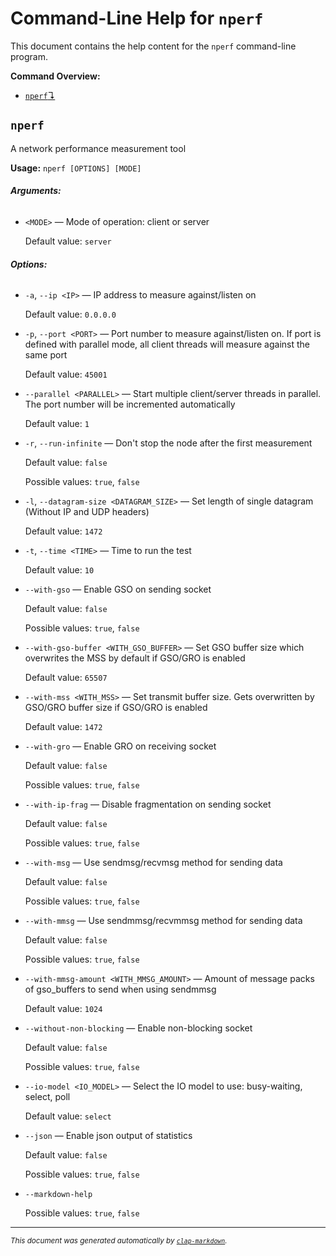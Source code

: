 # Command-Line Help for `nperf`

This document contains the help content for the `nperf` command-line program.

**Command Overview:**

* [`nperf`↴](#nperf)

## `nperf`

A network performance measurement tool

**Usage:** `nperf [OPTIONS] [MODE]`

###### **Arguments:**

* `<MODE>` — Mode of operation: client or server

  Default value: `server`

###### **Options:**

* `-a`, `--ip <IP>` — IP address to measure against/listen on

  Default value: `0.0.0.0`
* `-p`, `--port <PORT>` — Port number to measure against/listen on. If port is defined with parallel mode, all client threads will measure against the same port

  Default value: `45001`
* `--parallel <PARALLEL>` — Start multiple client/server threads in parallel. The port number will be incremented automatically

  Default value: `1`
* `-r`, `--run-infinite` — Don't stop the node after the first measurement

  Default value: `false`

  Possible values: `true`, `false`

* `-l`, `--datagram-size <DATAGRAM_SIZE>` — Set length of single datagram (Without IP and UDP headers)

  Default value: `1472`
* `-t`, `--time <TIME>` — Time to run the test

  Default value: `10`
* `--with-gso` — Enable GSO on sending socket

  Default value: `false`

  Possible values: `true`, `false`

* `--with-gso-buffer <WITH_GSO_BUFFER>` — Set GSO buffer size which overwrites the MSS by default if GSO/GRO is enabled

  Default value: `65507`
* `--with-mss <WITH_MSS>` — Set transmit buffer size. Gets overwritten by GSO/GRO buffer size if GSO/GRO is enabled

  Default value: `1472`
* `--with-gro` — Enable GRO on receiving socket

  Default value: `false`

  Possible values: `true`, `false`

* `--with-ip-frag` — Disable fragmentation on sending socket

  Default value: `false`

  Possible values: `true`, `false`

* `--with-msg` — Use sendmsg/recvmsg method for sending data

  Default value: `false`

  Possible values: `true`, `false`

* `--with-mmsg` — Use sendmmsg/recvmmsg method for sending data

  Default value: `false`

  Possible values: `true`, `false`

* `--with-mmsg-amount <WITH_MMSG_AMOUNT>` — Amount of message packs of gso_buffers to send when using sendmmsg

  Default value: `1024`
* `--without-non-blocking` — Enable non-blocking socket

  Default value: `false`

  Possible values: `true`, `false`

* `--io-model <IO_MODEL>` — Select the IO model to use: busy-waiting, select, poll

  Default value: `select`
* `--json` — Enable json output of statistics

  Default value: `false`

  Possible values: `true`, `false`

* `--markdown-help`

  Possible values: `true`, `false`




<hr/>

<small><i>
    This document was generated automatically by
    <a href="https://crates.io/crates/clap-markdown"><code>clap-markdown</code></a>.
</i></small>

